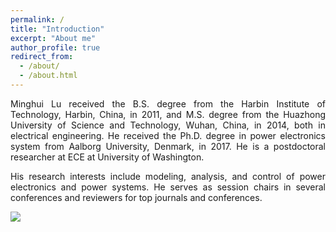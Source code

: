```yaml
---
permalink: /
title: "Introduction"
excerpt: "About me"
author_profile: true
redirect_from: 
  - /about/
  - /about.html
---
```


<p align="justify">
Minghui Lu received the B.S. degree from the Harbin Institute of Technology, Harbin, China, in 2011, and M.S. degree from the Huazhong University of Science and Technology, Wuhan, China, in 2014, both in electrical engineering. He received the Ph.D. degree in power electronics system from Aalborg University, Denmark, in 2017. He is a postdoctoral researcher at ECE at University of Washington.
<p>

<p align="justify">
His research interests include modeling, analysis, and control of power electronics and power systems. He serves as session chairs in several conferences and reviewers for top journals and conferences.
<p>

![](/images/site-logo.png)